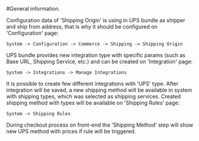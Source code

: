 #General information.

Configuration data of 'Shipping Origin' is using in UPS bundle as shipper and ship from address, that is why it should be configured on 'Configuration' page:

```code
System -> Configuration -> Commerce -> Shipping -> Shipping Origin
```

UPS bundle provides new integration type with specific params (such as Base URL, Shipping Service, etc.) and can be created on 'Integration' page:

```code
System -> Integrations -> Manage Integrations
```

It is possible to create few different integrations with 'UPS' type.
After integration will be saved, a new shipping method will be available in system with shipping types, which was selected as shipping services.
Created shipping method with types will be available on 'Shipping Rules' page: 

```code
System -> Shipping Rules
```

During checkout process on front-end the 'Shipping Method' step will show new UPS method with prices if rule will be triggered.
